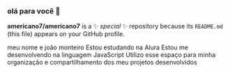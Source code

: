### olá para você 👋

**americano7/americano7** is a ✨ _special_ ✨ repository because its `README.md` (this file) appears on your GitHub profile.

meu nome e joão monteiro
Estou estudando na Alura
Estou me desenvolvendo na linguagem JavaScript
Utilizo esse espaço para minha organização e compartilhamento dos meu projetos desenvolvidos
